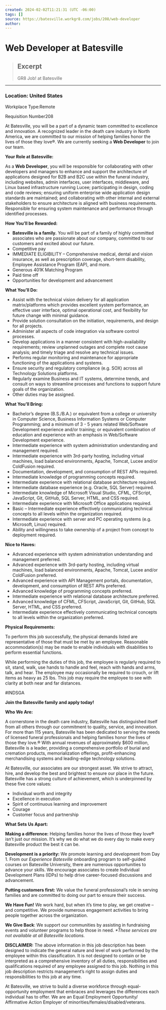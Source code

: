 ```yaml
---
created: 2024-02-02T11:21:31 (UTC -06:00)
tags: []
source: https://batesville.workgr8.com/jobs/208/web-developer
author: 
---
```


# Web Developer at Batesville

> ## Excerpt
> GR8 Job! at Batesville

---
### **Location:** United States

Workplace Type:Remote

Requisition Number208

At Batesville, you will be a part of a dynamic team committed to excellence and innovation. A recognized leader in the death care industry in North America, we are committed to our mission of helping families honor the lives of those they love®. We are currently seeking a **Web Developer** to join our team. 

**Your Role at Batesville:**

As a **Web Developer**, you will be responsible for collaborating with other developers and managers to enhance and support the architecture of applications designed for B2B and B2C use within the funeral industry, including websites, admin interfaces, user interfaces, middleware, and Linux based infrastructure running Lucee; participating in design, coding and code reviews; ensuring uniform enterprise wide application design standards are maintained; and collaborating with other internal and external stakeholders to ensure architecture is aligned with business requirements. Responsible for ensuring system maintenance and performance through identified processes.  

**How You’ll be Rewarded:**

-   **Batesville is a family.** You will be part of a family of highly committed associates who are passionate about our company, committed to our customers and excited about our future.
-   Competitive pay
-   IMMEDIATE ELIGIBILITY – Comprehensive medical, dental and vision insurance, as well as prescription coverage, short-term disability, Employee Assistance Program (EAP), and more.
-   Generous 401K Matching Program
-   Paid time off
-   Opportunities for development and advancement 

**What You’ll Do:**

-   Assist with the technical vision delivery for all application matrix/platforms which provides excellent system performance, an effective user interface, optimal operational cost, and flexibility for future change with minimal guidance.
-   Provide solution consultation on the initiation, requirements, and design for all projects.
-   Administer all aspects of code integration via software control processes.
-   Develop applications in a manner consistent with high-availability requirements; review unplanned outages and complete root cause analysis; and timely triage and resolve any technical issues.
-   Performs regular monitoring and maintenance for appropriate functioning of the applications and systems.
-   Ensure security and regulatory compliance (e.g. SOX) across all Technology Solutions platforms.
-   Regularly examine Business and IT systems, determine trends, and consult on ways to streamline processes and functions to support future goals of the organization.
-   Other duties may be assigned. 

**What You’ll Bring:**

-   Bachelor’s degree (B.S./B.A.) or equivalent from a college or university in Computer Science, Business Information Systems or Computer Programming; and a minimum of 3 - 5 years related Web/Software Development experience and/or training; or equivalent combination of education and experience with an emphasis in Web/Software Development experience.
-   Intermediate experience with system administration understanding and management required.
-   Intermediate experience with 3rd-party hosting, including virtual machines, load balanced environments, Apache, Tomcat, Lucee and/or ColdFusion required.
-   Documentation, development, and consumption of REST APIs required.
-   Intermediate knowledge of programming concepts required.
-   Intermediate experience with relational database architecture required.
-   Intermediate database experience (e.g. Oracle, SQL Server) required.
-   Intermediate knowledge of Microsoft Visual Studio, CFML, CFScript, JavaScript, Git, GitHub, SQL Server, HTML, and CSS required.
-   Intermediate experience with Microsoft Office applications required.
-   Basic – Intermediate experience effectively communicating technical concepts to all levels within the organization required.
-   Intermediate experience with server and PC operating systems (e.g. Microsoft, Linux) required.
-   Ability and willingness to take ownership of a project from concept to deployment required. 

**Nice to Haves:**

-   Advanced experience with system administration understanding and management preferred.
-   Advanced experience with 3rd-party hosting, including virtual machines, load balanced environments, Apache, Tomcat, Lucee and/or ColdFusion preferred.
-   Advanced experience with API Management portals, documentation, development, and consumption of REST APIs preferred.
-   Advanced knowledge of programming concepts preferred.
-   Intermediate experience with relational database architecture preferred.
-   Advanced knowledge of CFML, CFScript, JavaScript, Git, GitHub, SQL Server, HTML, and CSS preferred.
-   Intermediate experience effectively communicating technical concepts to all levels within the organization preferred. 

**Physical Requirements:**

To perform this job successfully, the physical demands listed are representative of those that must be met by an employee. Reasonable accommodation(s) may be made to enable individuals with disabilities to perform essential functions.

While performing the duties of this job, the employee is regularly required to sit, stand, walk, use hands to handle and feel, reach with hands and arms, talk, and hear. The employee may occasionally be required to crouch, or lift items as heavy as 25 lbs. This job may require the employee to see with clarity at both near and far distances.

#INDSGA

**Join the Batesville family and apply today!** 

**Who We Are:** 

A cornerstone in the death care industry, Batesville has distinguished itself from all others through our commitment to quality, service, and innovation. For more than 115 years, Batesville has been dedicated to serving the needs of licensed funeral professionals and helping families honor the lives of those they love.® With annual revenues of approximately $600 million, Batesville is a leader, providing a comprehensive portfolio of burial and cremation products, memorialization offerings, profit-enhancing merchandising systems and leading-edge technology solutions. 

At Batesville, our associates are our strongest asset. We strive to attract, hire, and develop the best and brightest to ensure our place in the future. Batesville has a strong culture of achievement, which is underpinned by these five core values:

-   Individual worth and integrity
-   Excellence in execution
-   Spirit of continuous learning and improvement
-   Courage
-   Customer focus and partnership

**What Sets Us Apart:** 

**Making a difference:** Helping families honor the lives of those they love® isn’t just our mission. It’s why we do what we do every day to make every Batesville product the best it can be. 

**Development is a priority:** We promote learning and development from Day 1. From our _Experience Batesville_ onboarding program to self-guided courses on Batesville University, there are numerous opportunities to advance your skills. We encourage associates to create Individual Development Plans (IDPs) to help drive career-focused discussions and advancement. 

**Putting customers first:** We value the funeral professional’s role in serving families and are committed to doing our part to ensure their success. 

**We Have Fun!** We work hard, but when it’s time to play, we get creative – and competitive. We provide numerous engagement activities to bring people together across the organization. 

**We Give Back**: We support our communities by assisting in fundraising events and volunteer programs to help those in need. _\*These services are not available at all Batesville locations._  

**DISCLAIMER:** The above information in this job description has been designed to indicate the general nature and level of work performed by the employee within this classification. It is not designed to contain or be interpreted as a comprehensive inventory of all duties, responsibilities and qualifications required of any employee assigned to this job. Nothing in this job description restricts management’s right to assign duties and responsibilities to this job at any time.

At Batesville, we strive to build a diverse workforce through equal-opportunity employment that embraces and leverages the differences each individual has to offer. We are an Equal Employment Opportunity/ Affirmative Action Employer of minorities/females/disabled/veterans.
